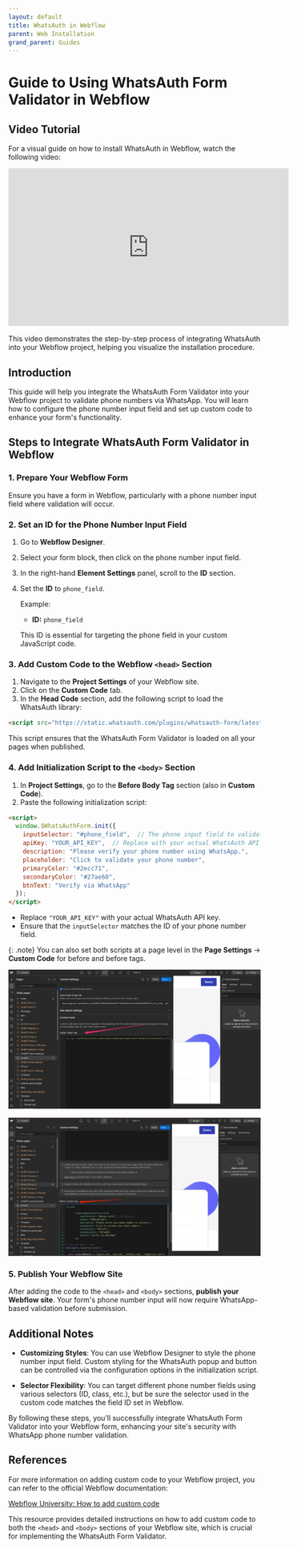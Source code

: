 ```yaml
---
layout: default
title: WhatsAuth in Webflow
parent: Web Installation
grand_parent: Guides
---
```


# Guide to Using WhatsAuth Form Validator in Webflow

## Video Tutorial

For a visual guide on how to install WhatsAuth in Webflow, watch the following video:

<iframe width="560" height="315" src="https://www.youtube.com/embed/Kw6dJV0_KLY" title="YouTube video player" frameborder="0" allow="accelerometer; autoplay; clipboard-write; encrypted-media; gyroscope; picture-in-picture" allowfullscreen></iframe>

This video demonstrates the step-by-step process of integrating WhatsAuth into your Webflow project, helping you visualize the installation procedure.



## Introduction

This guide will help you integrate the WhatsAuth Form Validator into your Webflow project to validate phone numbers via WhatsApp. You will learn how to configure the phone number input field and set up custom code to enhance your form's functionality.

## Steps to Integrate WhatsAuth Form Validator in Webflow

### 1. **Prepare Your Webflow Form**

Ensure you have a form in Webflow, particularly with a phone number input field where validation will occur.

### 2. **Set an ID for the Phone Number Input Field**

1. Go to **Webflow Designer**.
2. Select your form block, then click on the phone number input field.
3. In the right-hand **Element Settings** panel, scroll to the **ID** section.
4. Set the **ID** to `phone_field`.

   Example:
   - **ID:** `phone_field`
   
   This ID is essential for targeting the phone field in your custom JavaScript code.

### 3. **Add Custom Code to the Webflow `<head>` Section**

1. Navigate to the **Project Settings** of your Webflow site.
2. Click on the **Custom Code** tab.
3. In the **Head Code** section, add the following script to load the WhatsAuth library:

```html
<script src="https://static.whatsauth.com/plugins/whatsauth-form/latest/validator.js"></script>
```

This script ensures that the WhatsAuth Form Validator is loaded on all your pages when published.

### 4. **Add Initialization Script to the `<body>` Section**

1. In **Project Settings**, go to the **Before Body Tag** section (also in **Custom Code**).
2. Paste the following initialization script:

```html
<script>
  window.$WhatsAuthForm.init({
    inputSelector: "#phone_field",  // The phone input field to validate
    apiKey: "YOUR_API_KEY",  // Replace with your actual WhatsAuth API key
    description: "Please verify your phone number using WhatsApp.",
    placeholder: "Click to validate your phone number",
    primaryColor: "#2ecc71",
    secondaryColor: "#27ae60",
    btnText: "Verify via WhatsApp"
  });
</script>
```

- Replace `"YOUR_API_KEY"` with your actual WhatsAuth API key.
- Ensure that the `inputSelector` matches the ID of your phone number field.

{: .note}
You can also set both scripts at a page level in the **Page Settings** -> **Custom Code** for before </head> and before </body> tags.

![Webflow Page Settings](../../assets/images/web-installation/webflow-head-script.png)

![Webflow Page Settings](../../assets/images/web-installation/webflow-body-script.png)



### 5. **Publish Your Webflow Site**

After adding the code to the `<head>` and `<body>` sections, **publish your Webflow site**. Your form's phone number input will now require WhatsApp-based validation before submission.

## Additional Notes

- **Customizing Styles**: You can use Webflow Designer to style the phone number input field. Custom styling for the WhatsAuth popup and button can be controlled via the configuration options in the initialization script.
  
- **Selector Flexibility**: You can target different phone number fields using various selectors (ID, class, etc.), but be sure the selector used in the custom code matches the field ID set in Webflow.

By following these steps, you’ll successfully integrate WhatsAuth Form Validator into your Webflow form, enhancing your site's security with WhatsApp phone number validation.


## References

For more information on adding custom code to your Webflow project, you can refer to the official Webflow documentation:

[Webflow University: How to add custom code](https://university.webflow.com/lesson/custom-code-in-the-head-and-body-tags)

This resource provides detailed instructions on how to add custom code to both the `<head>` and `<body>` sections of your Webflow site, which is crucial for implementing the WhatsAuth Form Validator.



